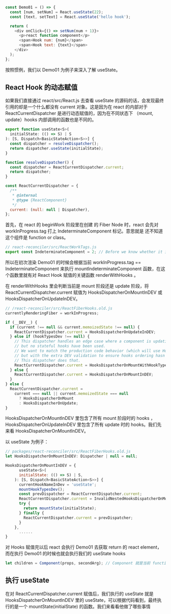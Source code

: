 ```js
const Demo01 = () => {
  const [num, setNum] = React.useState(22);
  const [text, setText] = React.useState('hello hook');

  return (
    <div onClick={() => setNum(num + 1)}>
      <p>react function component</p>
      <span>Hook num: {num}</span>
      <span>Hook text: {text}</span>
    </div>
  );
};
```

按照惯例，我们以 Demo01 为例子来深入了解 useState。

## React Hook 的动态赋值

如果我们直接通过 react/src/React.js 去查看 useState 的源码的话，会发现最终引用的却是一个什么都没有 current 对象。这是因为在 react 的内部对于 ReactCurrentDispatcher 是进行动态赋值的，因为在不同状态下 （mount, update）hooks 内部调用的函数也是不同的。

```js
export function useState<S>(
  initialState: (() => S) | S
): [S, Dispatch<BasicStateAction<S>>] {
  const dispatcher = resolveDispatcher();
  return dispatcher.useState(initialState);
}

function resolveDispatcher() {
  const dispatcher = ReactCurrentDispatcher.current;
  return dispatcher;
}

const ReactCurrentDispatcher = {
  /**
   * @internal
   * @type {ReactComponent}
   */
  current: (null: null | Dispatcher),
};
```

首先，在 react 的 beginWork 阶段里在创建 <Demo01/> 的 Fiber Node 时，react 会先对 workInProgress.tag 打上 IndeterminateComponent 标记。意思就是 还不知道这个组件是 function or class。

```js
// react-reconciler/src/ReactWorkTags.js
export const IndeterminateComponent = 2; // Before we know whether it is function or class
```

所以在初次渲染 Demo01 的时候会根据当前 workInProgress.tag == IndeterminateComponent 来执行 mountIndeterminateComponent 函数，在这个函数里就有对 React Hook 赋值的关键函数 renderWithHooks 。

在 renderWithHooks 里会判断当前是 mount 阶段还是 update 阶段，将 ReactCurrentDispatcher.current 赋值为 HooksDispatcherOnMountInDEV 或 HooksDispatcherOnUpdateInDEV。

```js
// /react-reconciler/src/ReactFiberHooks.old.js
currentlyRenderingFiber = workInProgress;

if (__DEV__) {
  if (current !== null && current.memoizedState !== null) {
    ReactCurrentDispatcher.current = HooksDispatcherOnUpdateInDEV;
  } else if (hookTypesDev !== null) {
    // This dispatcher handles an edge case where a component is updating,
    // but no stateful hooks have been used.
    // We want to match the production code behavior (which will use HooksDispatcherOnMount),
    // but with the extra DEV validation to ensure hooks ordering hasn't changed.
    // This dispatcher does that.
    ReactCurrentDispatcher.current = HooksDispatcherOnMountWithHookTypesInDEV;
  } else {
    ReactCurrentDispatcher.current = HooksDispatcherOnMountInDEV;
  }
} else {
  ReactCurrentDispatcher.current =
    current === null || current.memoizedState === null
      ? HooksDispatcherOnMount
      : HooksDispatcherOnUpdate;
}
```

HooksDispatcherOnMountInDEV 里包含了所有 mount 阶段时的 hooks ，HooksDispatcherOnUpdateInDEV 里包含了所有 update 时的 hooks。我们先来看 HooksDispatcherOnMountInDEV。

以 useState 为例子：

```js
// packages/react-reconciler/src/ReactFiberHooks.old.js
let HooksDispatcherOnMountInDEV: Dispatcher | null = null;

HooksDispatcherOnMountInDEV = {
      useState<S>(
      initialState: (() => S) | S,
    ): [S, Dispatch<BasicStateAction<S>>] {
      currentHookNameInDev = 'useState';
      mountHookTypesDev();
      const prevDispatcher = ReactCurrentDispatcher.current;
      ReactCurrentDispatcher.current = InvalidNestedHooksDispatcherOnMountInDEV;
      try {
        return mountState(initialState);
      } finally {
        ReactCurrentDispatcher.current = prevDispatcher;
      }
    },
      ......
}
```

对 Hooks 赋值完以后 react 会执行 Demo01 去获取 return 的 react element，而在执行 Demo01 的时候也就会执行我们的 useState hooks

```js
let children = Component(props, secondArg); // Component 就是当前 function Component 的函数名
```

## 执行 useState

在对 ReactCurrentDispatcher.current 赋值后，我们执行的 useState 就是 HooksDispatcherOnMountInDEV 里的 useState，可以根据代码看到，最终执行的是一个 mountState(initialState) 的函数。我们来看看他做了哪些事情
